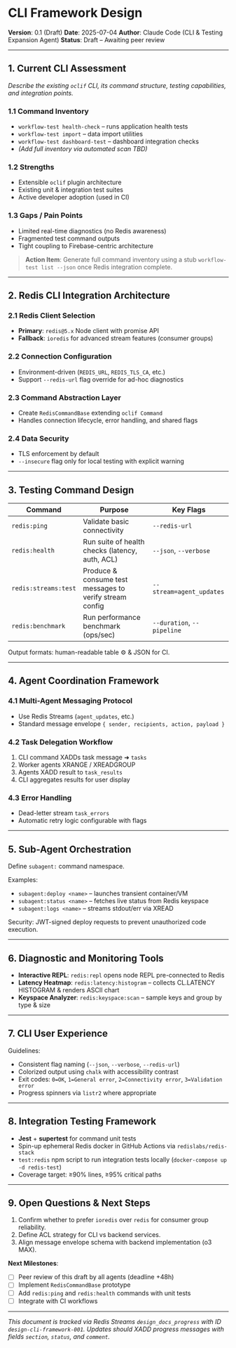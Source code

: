 # CLI Framework Design

**Version**: 0.1 (Draft)
**Date**: 2025-07-04
**Author**: Claude Code (CLI & Testing Expansion Agent)
**Status**: Draft – Awaiting peer review

---

## 1. Current CLI Assessment

_Describe the existing `oclif` CLI, its command structure, testing capabilities, and integration points._

### 1.1 Command Inventory

- `workflow-test health-check` – runs application health tests
- `workflow-test import` – data import utilities
- `workflow-test dashboard-test` – dashboard integration checks
- _(Add full inventory via automated scan TBD)_

### 1.2 Strengths

- Extensible `oclif` plugin architecture
- Existing unit & integration test suites
- Active developer adoption (used in CI)

### 1.3 Gaps / Pain Points

- Limited real-time diagnostics (no Redis awareness)
- Fragmented test command outputs
- Tight coupling to Firebase-centric architecture

> **Action Item**: Generate full command inventory using a stub `workflow-test list --json` once Redis integration complete.

---

## 2. Redis CLI Integration Architecture

### 2.1 Redis Client Selection

- **Primary**: `redis@5.x` Node client with promise API
- **Fallback**: `ioredis` for advanced stream features (consumer groups)

### 2.2 Connection Configuration

- Environment-driven (`REDIS_URL`, `REDIS_TLS_CA`, etc.)
- Support `--redis-url` flag override for ad-hoc diagnostics

### 2.3 Command Abstraction Layer

- Create `RedisCommandBase` extending `oclif Command`
- Handles connection lifecycle, error handling, and shared flags

### 2.4 Data Security

- TLS enforcement by default
- `--insecure` flag only for local testing with explicit warning

---

## 3. Testing Command Design

| Command | Purpose | Key Flags |
|---------|---------|-----------|
| `redis:ping` | Validate basic connectivity | `--redis-url` |
| `redis:health` | Run suite of health checks (latency, auth, ACL) | `--json`, `--verbose` |
| `redis:streams:test` | Produce & consume test messages to verify stream config | `--stream=agent_updates` |
| `redis:benchmark` | Run performance benchmark (ops/sec) | `--duration`, `--pipeline` |

Output formats: human-readable table ⚙️  & JSON for CI.

---

## 4. Agent Coordination Framework

### 4.1 Multi-Agent Messaging Protocol

- Use Redis Streams (`agent_updates`, etc.)
- Standard message envelope `{ sender, recipients, action, payload }`

### 4.2 Task Delegation Workflow

1. CLI command XADDs task message ➜ `tasks`
2. Worker agents XRANGE / XREADGROUP
3. Agents XADD result to `task_results`
4. CLI aggregates results for user display

### 4.3 Error Handling

- Dead-letter stream `task_errors`
- Automatic retry logic configurable with flags

---

## 5. Sub-Agent Orchestration

Define `subagent:` command namespace.

Examples:

- `subagent:deploy <name>` – launches transient container/VM
- `subagent:status <name>` – fetches live status from Redis keyspace
- `subagent:logs <name>` – streams stdout/err via XREAD

Security: JWT-signed deploy requests to prevent unauthorized code execution.

---

## 6. Diagnostic and Monitoring Tools

- **Interactive REPL**: `redis:repl` opens node REPL pre-connected to Redis
- **Latency Heatmap**: `redis:latency:histogram` – collects CL.LATENCY HISTOGRAM & renders ASCII chart
- **Keyspace Analyzer**: `redis:keyspace:scan` – sample keys and group by type & size

---

## 7. CLI User Experience

Guidelines:

- Consistent flag naming (`--json`, `--verbose`, `--redis-url`)
- Colorized output using `chalk` with accessibility contrast
- Exit codes: `0=OK`, `1=General error`, `2=Connectivity error`, `3=Validation error`
- Progress spinners via `listr2` where appropriate

---

## 8. Integration Testing Framework

- **Jest** + **supertest** for command unit tests
- Spin-up ephemeral Redis docker in GitHub Actions via `redislabs/redis-stack`
- `test:redis` npm script to run integration tests locally (`docker-compose up -d redis-test`)
- Coverage target: ≥90% lines, ≥95% critical paths

---

## 9. Open Questions & Next Steps

1. Confirm whether to prefer `ioredis` over `redis` for consumer group reliability.
2. Define ACL strategy for CLI vs backend services.
3. Align message envelope schema with backend implementation (o3 MAX).  

**Next Milestones**:

- [ ] Peer review of this draft by all agents (deadline +48h)
- [ ] Implement `RedisCommandBase` prototype
- [ ] Add `redis:ping` and `redis:health` commands with unit tests
- [ ] Integrate with CI workflows

---

_This document is tracked via Redis Streams `design_docs_progress` with ID `design-cli-framework-001`. Updates should XADD progress messages with fields `section`, `status`, and `comment`._
